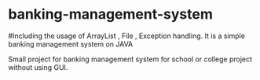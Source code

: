 # banking-management-system
#Including the usage of ArrayList , File , Exception handling.
It is a simple banking management system on JAVA 

Small project for banking management system for school or college project without using GUI. 
